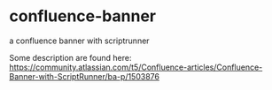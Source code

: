 # confluence-banner
a confluence banner with scriptrunner

Some description are found here: https://community.atlassian.com/t5/Confluence-articles/Confluence-Banner-with-ScriptRunner/ba-p/1503876
